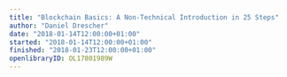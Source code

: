 ```yaml
---
title: "Blockchain Basics: A Non-Technical Introduction in 25 Steps"
author: "Daniel Drescher"
date: "2018-01-14T12:00:00+01:00"
started: "2018-01-14T12:00:00+01:00"
finished: "2018-01-23T12:00:00+01:00"
openlibraryID: OL17801989W
---
```

